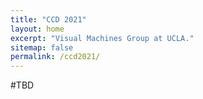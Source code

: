 ```yaml
---
title: "CCD 2021"
layout: home
excerpt: "Visual Machines Group at UCLA."
sitemap: false
permalink: /ccd2021/
---
```


#TBD
